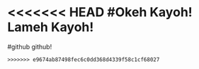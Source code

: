 <<<<<<< HEAD
#Okeh Kayoh!
Lameh Kayoh!
=======
#github github!
`````````````````
>>>>>>> e9674ab87498fec6c0dd368d4339f58c1cf68027
